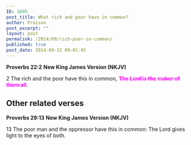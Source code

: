 ```yaml
---
ID: 1695
post_title: What rich and poor have in common?
author: Praison
post_excerpt: ""
layout: post
permalink: /2014/09/rich-poor-in-common/
published: true
post_date: 2014-09-22 09:01:45
---
```

<strong>Proverbs 22:2</strong>
<strong> New King James Version (NKJV)</strong>

2 The rich and the poor have this in common,
<span style="color: #ff00ff;"><strong>The Lord is the maker of them all</strong></span>.
<h2>Other related verses</h2>
<strong>Proverbs 29:13</strong>
<strong> New King James Version (NKJV)</strong>

13 The poor man and the oppressor have this in common:
The Lord gives light to the eyes of both.
